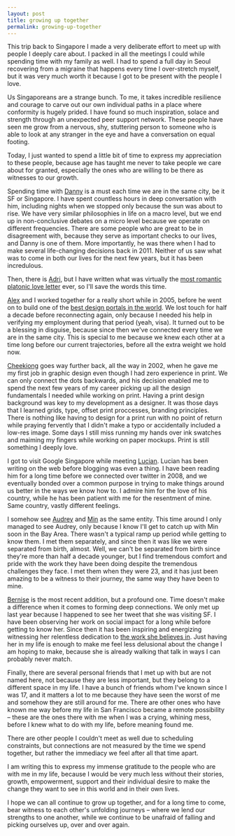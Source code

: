 ```yaml
---
layout: post
title: growing up together
permalink: growing-up-together
---
```


This trip back to Singapore I made a very deliberate effort to meet up with people I deeply care about. I packed in all the meetings I could while spending time with my family as well. I had to spend a full day in Seoul recovering from a migraine that happens every time I over-stretch myself, but it was very much worth it because I got to be present with the people I love.

Us Singaporeans are a strange bunch. To me, it takes incredible resilience and courage to carve out our own individual paths in a place where conformity is hugely prided. I have found so much inspiration, solace and strength through an unexpected peer support network. These people have seen me grow from a nervous, shy, stuttering person to someone who is able to look at any stranger in the eye and have a conversation on equal footing. 

Today, I just wanted to spend a little bit of time to express my appreciation to these people, because age has taught me never to take people we care about for granted, especially the ones who are willing to be there as witnesses to our growth.

Spending time with [Danny](https://twitter.com/HipVangelist) is a must each time we are in the same city, be it SF or Singapore. I have spent countless hours in deep conversation with him, including nights when we stopped only because the sun was about to rise. We have very similar philosophies in life on a macro level, but we end up in non-conclusive debates on a micro level because we operate on different frequencies. There are some people who are great to be in disagreement with, because they serve as important checks to our lives, and Danny is one of them. More importantly, he was there when I had to make several life-changing decisions back in 2011. Neither of us saw what was to come in both our lives for the next few years, but it has been incredulous.

Then, there is [Adri](http://twitter.com/skinnylatte), but I have written what was virtually the [most romantic platonic love letter](http://fragmentedposterous.wordpress.com/2012/10/03/why-i-love-skinnylatte/) ever, so I'll save the words this time. 

[Alex](https://angel.co/alex-goh) and I worked together for a really short while in 2005, before he went on to build one of the [best design portals in the world](http://designtaxi.com). We lost touch for half a decade before reconnecting again, only because I needed his help in verifying my employment during that period (yeah, visa). It turned out to be a blessing in disguise, because since then we've connected every time we are in the same city. This is special to me because we knew each other at a time long before our current trajectories, before all the extra weight we hold now.

[Cheekiong](http://instagram.com/bubbletreats) goes way further back, all the way in 2002, when he gave me my first job in graphic design even though I had zero experience in print. We can only connect the dots backwards, and his decision enabled me to spend the next few years of my career picking up all the design fundamentals I needed while working on print. Having a print design background was key to my development as a designer. It was those days that I learned grids, type, offset print proccesses, branding principles. There is nothing like having to design for a print run with no point of return while praying fervently that I didn't make a typo or accidentally included a low-res image. Some days I still miss running my hands over ink swatches and maiming my fingers while working on paper mockups. Print is still something I deeply love.

I got to visit Google Singapore while meeting [Lucian](http://tribolum.com). Lucian has been writing on the web before blogging was even a thing. I have been reading him for a long time before we connected over twitter in 2008, and we eventually bonded over a common purpose in trying to make things around us better in the ways we know how to. I admire him for the love of his country, while he has been patient with me for the resentment of mine. Same country, vastly different feelings.

I somehow see [Audrey](http://twitter.com/audreytan) and [Min](http://twitter.com/minxuan) as the same entity. This time around I only managed to see Audrey, only because I know I'll get to catch up with Min soon in the Bay Area. There wasn't a typical ramp up period while getting to know them. I met them separately, and since then it was like we were separated from birth, almost. Well, we can't be separated from birth since they're more than half a decade younger, but I find tremendous comfort and pride with the work they have been doing despite the tremendous challenges they face. I met them when they were 23, and it has just been amazing to be a witness to their journey, the same way they have been to mine. 

[Bernise](http://weare.sg/bernise-ang-syinc/) is the most recent addition, but a profound one. Time doesn't make a difference when it comes to forming deep connections. We only met up last year because I happened to see her tweet that she was visiting SF. I have been observing her work on social impact for a long while before getting to know her. Since then it has been inspiring and energizing witnessing her relentless dedication to [the work she believes in](http://underthehood.cc/). Just having her in my life is enough to make me feel less delusional about the change I am hoping to make, because she is already walking that talk in ways I can probably never match.

Finally, there are several personal friends that I met up with but are not named here, not because they are less important, but they belong to a different space in my life. I have a bunch of friends whom I've known since I was 17, and it matters a lot to me because they have seen the worst of me and somehow they are still around for me. There are other ones who have known me way before my life in San Francisco became a remote possibility – these are the ones there with me when I was a crying, whining mess, before I knew what to do with my life, before meaning found me. 

There are other people I couldn't meet as well due to scheduling constraints, but connections are not measured by the time we spend together, but rather the immediacy we feel after all that time apart.

I am writing this to express my immense gratitude to the people who are with me in my life, because I would be very much less without their stories, growth, empowerment, support and their individual desire to make the change they want to see in this world and in their own lives.

I hope we can all continue to grow up together, and for a long time to come, bear witness to each other's unfolding journeys – where we lend our strengths to one another, while we continue to be unafraid of falling and picking ourselves up, over and over again.

